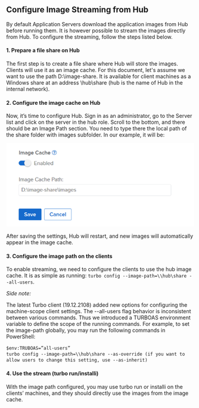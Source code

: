 ## Configure Image Streaming from Hub

By default Application Servers download the application images from Hub before running them. It is however possible to stream the images directly from Hub. To configure the streaming, follow the steps listed below.

#### 1. Prepare a file share on Hub

The first step is to create a file share where Hub will store the images. Clients will use it as an image cache. For this document, let's assume we want to use the path D:\image-share. It is available for client machines as a Windows share at an address \\hub\share (hub is the name of Hub in the internal network).

#### 2. Configure the image cache on Hub

Now, it’s time to configure Hub. Sign in as an administrator, go to the Server list and click on the server in the hub role. Scroll to the bottom, and there should be an Image Path section. You need to type there the local path of the share folder with images subfolder. In our example, it will be:

![Server enable image cache](../../images/hub-enable-image-cache.png)

After saving the settings, Hub will restart, and new images will automatically appear in the image cache.

#### 3. Configure the image path on the clients

To enable streaming, we need to configure the clients to use the hub image cache. It is as simple as running: `turbo config --image-path=\\hub\share --all-users`.

_Side note:_

The latest Turbo client (19.12.2108) added new options for configuring the machine-scope client settings. The --all-users flag behavior is inconsistent between various commands. Thus we introduced a TURBOAS environment variable to define the scope of the running commands. For example, to set the image-path globally, you may run the following commands in PowerShell:

```
$env:TRUBOAS=”all-users”
turbo config --image-path=\\hub\share --as-override (if you want to allow users to change this setting, use --as-inherit)
```

#### 4. Use the stream (turbo run/installi)

With the image path configured, you may use turbo run or installi on the clients’ machines, and they should directly use the images from the image cache.
